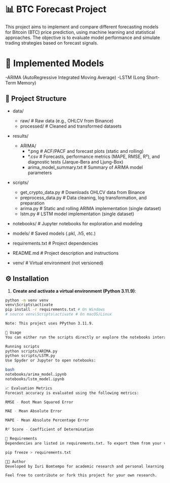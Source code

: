 # 📊 BTC Forecast Project

This project aims to implement and compare different forecasting models for Bitcoin (BTC) price prediction, using machine learning and statistical approaches. The objective is to evaluate model performance and simulate trading strategies based on forecast signals.

# 🤖 Implemented Models
 -ARIMA (AutoRegressive Integrated Moving Average)
 -LSTM (Long Short-Term Memory)

## 📁 Project Structure

- data/
  - raw/               # Raw data (e.g., OHLCV from Binance)
  - processed/         # Cleaned and transformed datasets

- results/
  - ARIMA/
    - *.png            # ACF/PACF and forecast plots (static and rolling)
    - *.csv            # Forecasts, performance metrics (MAPE, RMSE, R²), and diagnostic tests (Jarque-Bera and Ljung-Box)
    - arima_model_summary.txt  # Summary of ARIMA model parameters

- scripts/
  - get_crypto_data.py     # Downloads OHLCV data from Binance
  - preprocess_data.py     # Data cleaning, log transformation, and preparation
  - arima.py               # Static and rolling ARIMA implementation (single dataset)
  - lstm.py                # LSTM model implementation (single dataset)

- notebooks/               # Jupyter notebooks for exploration and modeling
- models/                  # Saved models (.pkl, .h5, etc.)
- requirements.txt         # Project dependencies
- README.md                # Project description and instructions
- venv/                    # Virtual environment (not versioned)

## ⚙️ Installation

1. **Create and activate a virtual environment (Python 3.11.9)**:

```bash
python -m venv venv
venv\Scripts\activate
pip install -r requirements.txt # On Windows
# source venv\Scripts\activate # On macOS/Linux

Note: This project uses PPython 3.11.9.

🚀 Usage
You can either run the scripts directly or explore the notebooks interactively.

Running scripts
python scripts/ARIMA.py
python scripts/LSTM.py
Use Spyder or Jupyter to open notebooks:

bash
notebooks/arima_model.ipynb
notebooks/lstm_model.ipynb

📈 Evaluation Metrics
Forecast accuracy is evaluated using the following metrics:

RMSE - Root Mean Squared Error

MAE - Mean Absolute Error

MAPE - Mean Absolute Percentage Error

R² Score - Coefficient of Determination

🧠 Requirements
Dependencies are listed in requirements.txt. To export them from your virtual environment:

pip freeze > requirements.txt

👨‍💻 Author
Developed by Iuri Bomtempo for academic research and personal learning in Data Science and Forecasting.

Feel free to contribute or fork this project for your own research.